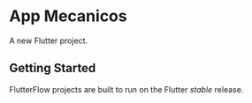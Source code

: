 # App Mecanicos

A new Flutter project.

## Getting Started

FlutterFlow projects are built to run on the Flutter _stable_ release.
